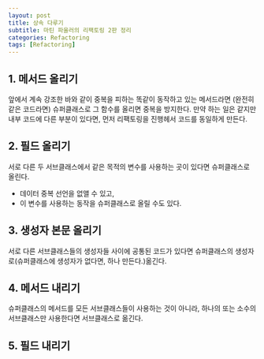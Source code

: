 ```yaml
---
layout: post
title: 상속 다루기
subtitle: 마틴 파울러의 리팩토링 2판 정리
categories: Refactoring
tags: [Refactoring]
---
```



## 1. 메서드 올리기  

앞에서 계속 강조한 바와 같이 중복을 피하는 똑같이 동작하고 있는 메서드라면 (완전히 같은 코드라면) 슈퍼클래스로 그 함수를 올리면 중복을 방지한다. 만약 하는 일은 같지만 내부 코드에 다른 부분이 있다면, 먼저 리팩토링을 진행헤서 코드를 동일하게 만든다.  

## 2. 필드 올리기  
서로 다른 두 서브클래스에서 같은 목적의 변수를 사용하는 곳이 있다면 슈퍼클래스로 올린다.
- 데이터 중복 선언을 없앨 수 있고,
- 이 변수를 사용하는 동작을 슈퍼클래스로 올릴 수도 있다.

## 3. 생성자 본문 올리기
서로 다른 서브클래스들의 생성자들 사이에 공통된 코드가 있다면 슈퍼클래스의 생성자로(슈퍼클래스에 생성자가 없다면, 하나 만든다.)옮긴다.  
## 4. 메서드 내리기  
슈퍼클래스의 메서드를 모든 서브클래스들이 사용하는 것이 아니라, 하나의 또는 소수의 서브클래스만 사용한다면 서브클래스로 옮긴다.

## 5. 필드 내리기  
